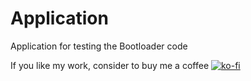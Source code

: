 # Application
Application for testing the Bootloader code

If you like my work, consider to buy me a coffee [![ko-fi](https://ko-fi.com/img/githubbutton_sm.svg)](https://ko-fi.com/P5P51395E0)
